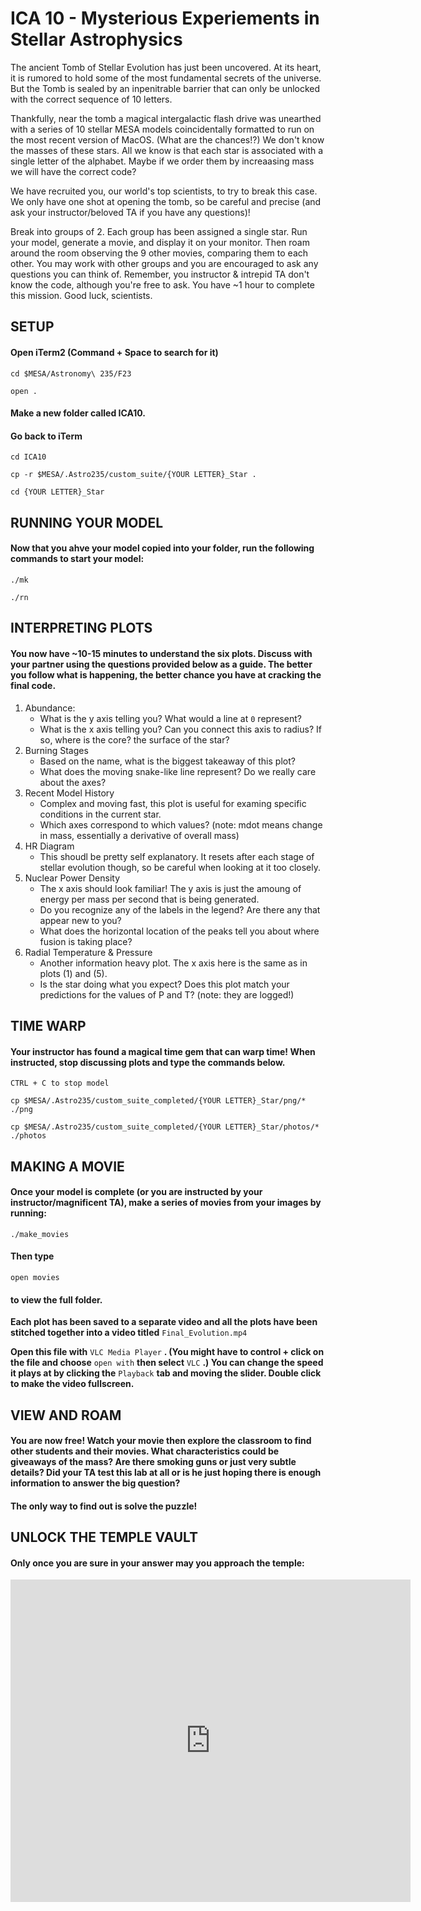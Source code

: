 # ICA 10 - Mysterious Experiements in Stellar Astrophysics

The ancient Tomb of Stellar Evolution has just been uncovered. At its heart, it is rumored to hold some of the most fundamental secrets of the universe. But the Tomb is sealed by an inpenitrable barrier that can only be unlocked with the correct sequence of 10 letters.

Thankfully, near the tomb a magical intergalactic flash drive was unearthed with a series of 10 stellar MESA models coincidentally formatted to run on the most recent version of MacOS. (What are the chances!?) We don't know the masses of these stars. All we know is that each star is associated with a single letter of the alphabet. Maybe if we order them by increaasing mass we will have the correct code?

We have recruited you, our world's top scientists, to try to break this case. We only have one shot at opening the tomb, so be careful and precise (and ask your instructor/beloved TA if you have any questions)!

Break into groups of 2. Each group has been assigned a single star. Run your model, generate a movie, and display it on your monitor. Then roam around the room observing the 9 other movies, comparing them to each other. You may work with other groups and you are encouraged to ask any questions you can think of. Remember, you instructor & intrepid TA don't know the code, although you're free to ask. You have ~1 hour to complete this mission. Good luck, scientists.

## SETUP

#### Open iTerm2 (Command + Space to search for it)

`cd $MESA/Astronomy\ 235/F23`

`open .`

#### Make a new folder called ICA10.

#### Go back to iTerm

`cd ICA10`

`cp -r $MESA/.Astro235/custom_suite/{YOUR LETTER}_Star .`

`cd {YOUR LETTER}_Star`

## RUNNING YOUR MODEL

#### Now that you ahve your model copied into your folder, run the following commands to start your model:

`./mk`

`./rn`

## INTERPRETING PLOTS

#### You now have ~10-15 minutes to understand the six plots. Discuss with your partner using the questions provided below as a guide. The better you follow what is happening, the better chance you have at cracking the final code.

1. Abundance:
    - What is the y axis telling you? What would a line at `0` represent?
    - What is the x axis telling you? Can you connect this axis to radius? If so, where is the core? the surface of the star?
2. Burning Stages
    - Based on the name, what is the biggest takeaway of this plot?
    - What does the moving snake-like line represent? Do we really care about the axes?
3. Recent Model History
    - Complex and moving fast, this plot is useful for examing specific conditions in the current star.
    - Which axes correspond to which values? (note: mdot means change in mass, essentially a derivative of overall mass)
4. HR Diagram
    - This shoudl be pretty self explanatory. It resets after each stage of stellar evolution though, so be careful when looking at it too closely.
5. Nuclear Power Density
    - The x axis should look familiar! The y axis is just the amoung of energy per mass per second that is being generated.
    - Do you recognize any of the labels in the legend? Are there any that appear new to you?
    - What does the horizontal location of the peaks tell you about where fusion is taking place?
6. Radial Temperature  & Pressure
    - Another information heavy plot. The x axis here is the same as in plots (1) and (5).
    - Is the star doing what you expect? Does this plot match your predictions for the values of P and T? (note: they are logged!)

## TIME WARP

#### Your instructor has found a magical time gem that can warp time! When instructed, stop discussing plots and type the commands below.

`CTRL + C to stop model`

`cp $MESA/.Astro235/custom_suite_completed/{YOUR LETTER}_Star/png/* ./png`

`cp $MESA/.Astro235/custom_suite_completed/{YOUR LETTER}_Star/photos/* ./photos`

## MAKING A MOVIE

#### Once your model is complete (or you are instructed by your instructor/magnificent TA), make a series of movies from your images by running:

`./make_movies`

#### Then type

`open movies`

#### to view the full folder.

**Each plot has been saved to a separate video and all the plots have been stitched together into a video titled** `Final_Evolution.mp4`

**Open this file with** `VLC Media Player` **. (You might have to control + click on the file and choose** `open with` **then select** `VLC` **.) You can change the speed it plays at by clicking the** `Playback` **tab and moving the slider. Double click to make the video fullscreen.**

## VIEW AND ROAM

#### You are now free! Watch your movie then explore the classroom to find other students and their movies. What characteristics could be giveaways of the mass? Are there smoking guns or just very subtle details? Did your TA test this lab at all or is he just hoping there is enough information to answer the big question?

#### The only way to find out is solve the puzzle!

## UNLOCK THE TEMPLE VAULT

#### Only once you are sure in your answer may you approach the temple:

<iframe src="https://docs.google.com/forms/d/e/1FAIpQLSdEtGDe_n7IU1Ny_c4o3bcWrU8GXVNCKBHUNNSvwJA91J_MKQ/viewform?embedded=true" width="640" height="516" frameborder="0" marginheight="0" marginwidth="0">
Loading…
</iframe>